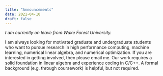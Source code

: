 ```yaml
---
title: "Announcements"
date: 2021-04-10
draft: false
---
```

*I am currently on leave from Wake Forest University.*

I am always looking for motivated graduate and undergraduate students who want to pursue research in high performance computing, machine learning, numerical linear algebra, and numerical optimization. If you are interested in getting involved, then please email me. Our work requires a solid foundation in linear algebra and experience coding in C/C++. A formal background (e.g. through coursework) is helpful, but not required.
